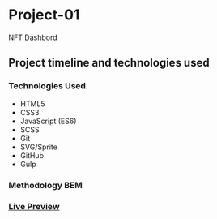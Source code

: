 # Project-01

NFT Dashbord

## Project timeline and technologies used

### Technologies Used

- HTML5
- CSS3
- JavaScript (ES6)
- SCSS
- Git
- SVG/Sprite
- GitHub
- Gulp

<h3 align="left">Methodology BEM</h3>

<h3 align="left"><a href="https://chipper-crepe-9a4b5b.netlify.app">Live Preview</a></h3>
